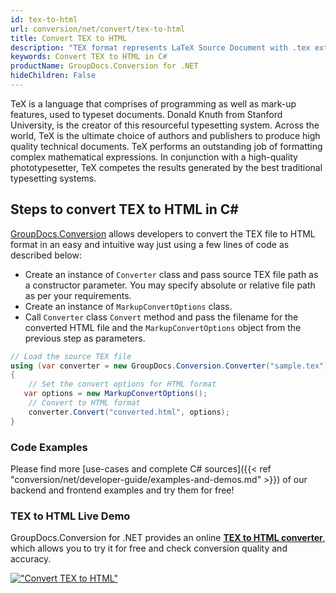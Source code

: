 ```yaml
---
id: tex-to-html
url: conversion/net/convert/tex-to-html
title: Convert TEX to HTML
description: "TEX format represents LaTeX Source Document with .tex extension. Learn how to convert TEX to HTML file programmatically in C# language using GroupDocs.Conversion for .NET library."
keywords: Convert TEX to HTML in C#
productName: GroupDocs.Conversion for .NET
hideChildren: False
---
```


TeX is a language that comprises of programming as well as mark-up features, used to typeset documents. Donald Knuth from Stanford University, is the creator of this resourceful typesetting system. Across the world, TeX is the ultimate choice of authors and publishers to produce high quality technical documents. TeX performs an outstanding job of formatting complex mathematical expressions. In conjunction with a high-quality phototypesetter, TeX competes the results generated by the best traditional typesetting systems.

## Steps to convert TEX to HTML in C#

[GroupDocs.Conversion](https://products.groupdocs.com/conversion/net) allows developers to convert the TEX file to HTML format in an easy and intuitive way just using a few lines of code as described below:

* Create an instance of `Converter` class and pass source TEX file path as a constructor parameter. You may specify absolute or relative file path as per your requirements. 
* Create an instance of `MarkupConvertOptions` class.
* Call `Converter` class `Convert` method and pass the filename for the converted HTML file and the `MarkupConvertOptions` object from the previous step as parameters.

```csharp
// Load the source TEX file
using (var converter = new GroupDocs.Conversion.Converter("sample.tex"))
{
    // Set the convert options for HTML format
   var options = new MarkupConvertOptions();
    // Convert to HTML format
    converter.Convert("converted.html", options);
}
```

### Code Examples

Please find more [use-cases and complete C# sources]({{< ref "conversion/net/developer-guide/examples-and-demos.md" >}}) of our backend and frontend examples and try them for free!

### TEX to HTML Live Demo

GroupDocs.Conversion for .NET provides an online [**TEX to HTML converter**](https://products.groupdocs.app/conversion/tex-to-html), which allows you to try it for free and check conversion quality and accuracy.

[!["Convert TEX to HTML"](conversion/net/images/convert-to-html/convert-tex-to-html.png)](https://products.groupdocs.app/conversion/tex-to-html)